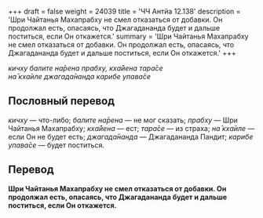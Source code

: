 +++
draft = false
weight = 24039
title = 'ЧЧ Антйа 12.138'
description = 'Шри Чайтанья Махапрабху не смел отказаться от добавки. Он продолжал есть, опасаясь, что Джагадананда будет и дальше поститься, если Он откажется.'
summary = 'Шри Чайтанья Махапрабху не смел отказаться от добавки. Он продолжал есть, опасаясь, что Джагадананда будет и дальше поститься, если Он откажется.'
+++

_кичху балите на̄рена прабху, кха̄йена тара̄се  
на̄ кха̄иле джагада̄нанда карибе упава̄се_

## Пословный перевод

_кичху_ — что-либо; _балите_ _на̄рена_ — не мог сказать; _прабху_ — Шри Чайтанья Махапрабху; _кха̄йена_ — ест; _тара̄се_ — из страха; _на̄_ _кха̄иле_ — если Он не будет есть; _джагада̄нанда_ — Джагадананда Пандит; _карибе_ _упава̄се_ — будет поститься.

## Перевод

**Шри Чайтанья Махапрабху не смел отказаться от добавки. Он продолжал есть, опасаясь, что Джагадананда будет и дальше поститься, если Он откажется.**
